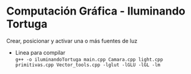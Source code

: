 # Computación Gráfica - Iluminando Tortuga
Crear, posicionar y activar una o más fuentes de luz

- Linea para compilar  
```g++ -o iluminandoTortuga main.cpp Camara.cpp light.cpp primitivas.cpp Vector_tools.cpp -lglut -lGLU -lGL -lm```
